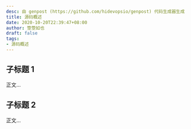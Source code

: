 ```yaml
---
desc: 由 genpost (https://github.com/hidevopsio/genpost) 代码生成器生成
title: 源码概述
date: 2020-10-20T22:39:47+08:00
author: 箜箜如也
draft: false
tags:
- 源码概述
---
```


## 子标题 1

正文...

## 子标题 2

正文...

